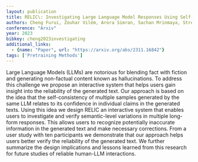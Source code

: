 ```yaml
---
layout: publication
title: RELIC\: Investigating Large Language Model Responses Using Self-consistency
authors: Cheng Furui, Zouhar Vilém, Arora Simran, Sachan Mrinmaya, Strobelt Hendrik, El-assady Mennatallah
conference: "Arxiv"
year: 2023
bibkey: cheng2023investigating
additional_links:
  - {name: "Paper", url: "https://arxiv.org/abs/2311.16842"}
tags: ['Pretraining Methods']
---
```

Large Language Models (LLMs) are notorious for blending fact with fiction and generating non-factual content known as hallucinations. To address this challenge we propose an interactive system that helps users gain insight into the reliability of the generated text. Our approach is based on the idea that the self-consistency of multiple samples generated by the same LLM relates to its confidence in individual claims in the generated texts. Using this idea we design RELIC an interactive system that enables users to investigate and verify semantic-level variations in multiple long-form responses. This allows users to recognize potentially inaccurate information in the generated text and make necessary corrections. From a user study with ten participants we demonstrate that our approach helps users better verify the reliability of the generated text. We further summarize the design implications and lessons learned from this research for future studies of reliable human-LLM interactions.
